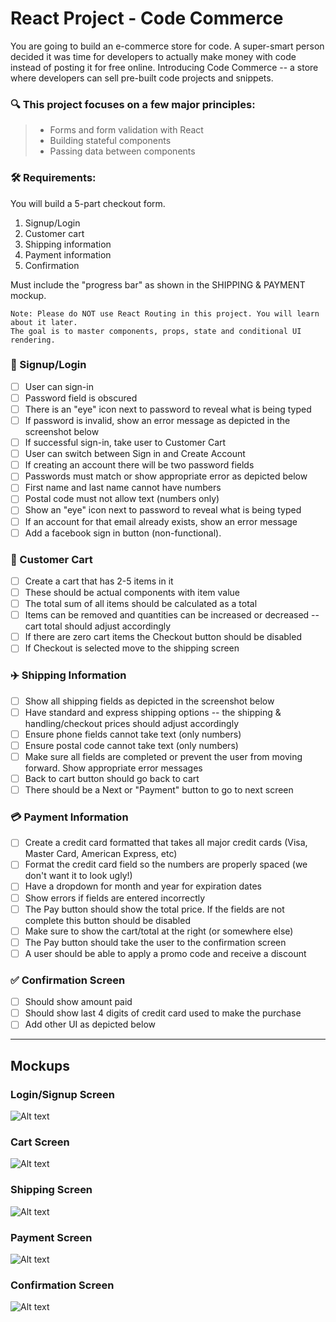 # React Project - Code Commerce

You are going to build an e-commerce store for code. A super-smart person decided it was time for developers to actually make money with code instead of posting it for free online. Introducing Code Commerce -- a store where developers can sell pre-built code projects and snippets.

### 🔍 This project focuses on a few major principles:

> - Forms and form validation with React
> - Building stateful components
> - Passing data between components

### 🛠 Requirements:

You will build a 5-part checkout form.

1. Signup/Login
2. Customer cart
3. Shipping information
4. Payment information
5. Confirmation

Must include the "progress bar" as shown in the SHIPPING & PAYMENT mockup.

```
Note: Please do NOT use React Routing in this project. You will learn about it later.
The goal is to master components, props, state and conditional UI rendering.
```

### :busts_in_silhouette: Signup/Login

- [ ] User can sign-in
- [ ] Password field is obscured
- [ ] There is an "eye" icon next to password to reveal what is being typed
- [ ] If password is invalid, show an error message as depicted in the screenshot below
- [ ] If successful sign-in, take user to Customer Cart
- [ ] User can switch between Sign in and Create Account
- [ ] If creating an account there will be two password fields
- [ ] Passwords must match or show appropriate error as depicted below
- [ ] First name and last name cannot have numbers
- [ ] Postal code must not allow text (numbers only)
- [ ] Show an "eye" icon next to password to reveal what is being typed
- [ ] If an account for that email already exists, show an error message
- [ ] Add a facebook sign in button (non-functional).

### :shopping_cart: Customer Cart

- [ ] Create a cart that has 2-5 items in it
- [ ] These should be actual components with item value
- [ ] The total sum of all items should be calculated as a total
- [ ] Items can be removed and quantities can be increased or decreased -- cart total should adjust accordingly
- [ ] If there are zero cart items the Checkout button should be disabled
- [ ] If Checkout is selected move to the shipping screen

### :airplane: Shipping Information

- [ ] Show all shipping fields as depicted in the screenshot below
- [ ] Have standard and express shipping options -- the shipping & handling/checkout prices should adjust accordingly
- [ ] Ensure phone fields cannot take text (only numbers)
- [ ] Ensure postal code cannot take text (only numbers)
- [ ] Make sure all fields are completed or prevent the user from moving forward. Show appropriate error messages
- [ ] Back to cart button should go back to cart
- [ ] There should be a Next or "Payment" button to go to next screen

### :credit_card: Payment Information

- [ ] Create a credit card formatted that takes all major credit cards (Visa, Master Card, American Express, etc)
- [ ] Format the credit card field so the numbers are properly spaced (we don't want it to look ugly!)
- [ ] Have a dropdown for month and year for expiration dates
- [ ] Show errors if fields are entered incorrectly
- [ ] The Pay button should show the total price. If the fields are not complete this button should be disabled
- [ ] Make sure to show the cart/total at the right (or somewhere else)
- [ ] The Pay button should take the user to the confirmation screen
- [ ] A user should be able to apply a promo code and receive a discount

### :white_check_mark: Confirmation Screen

- [ ] Should show amount paid
- [ ] Should show last 4 digits of credit card used to make the purchase
- [ ] Add other UI as depicted below

---

## Mockups

### Login/Signup Screen

![Alt text](https://files.cdn.thinkific.com/file_uploads/88925/images/e70/22d/709/1.png 'Login/Signup Screen')

### Cart Screen

![Alt text](https://files.cdn.thinkific.com/file_uploads/88925/images/f56/3c6/e25/2.png?width=1920 'Cart Screen')

### Shipping Screen

![Alt text](https://files.cdn.thinkific.com/file_uploads/88925/images/a2b/785/b19/3.png 'Shipping Screen')

### Payment Screen

![Alt text](https://files.cdn.thinkific.com/file_uploads/88925/images/a62/250/95d/4.png 'Payment Screen')

### Confirmation Screen

![Alt text](https://files.cdn.thinkific.com/file_uploads/88925/images/cb3/e52/b92/5.png 'Confirmation Screen')
